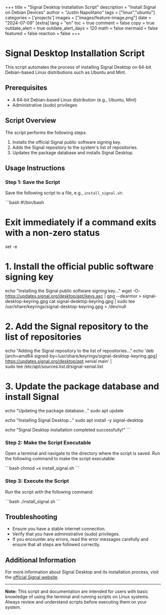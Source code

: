 +++
title =  "Signal Desktop Installation Script"
description = "Install Signal on Debian Devices"
author = "Justin Napolitano"
tags = ["linux","ubuntu"]
categories = ['projects']
images = ["images/feature-image.png"]
date = "2024-07-09"
[extra]
lang = "en"
toc = true
comment = false
copy = true
outdate_alert = true
outdate_alert_days = 120
math = false
mermaid = false
featured = false
reaction = false
+++


# Signal Desktop Installation Script

This script automates the process of installing Signal Desktop on 64-bit Debian-based Linux distributions such as Ubuntu and Mint.

## Prerequisites

- A 64-bit Debian-based Linux distribution (e.g., Ubuntu, Mint)
- Administrative (sudo) privileges

## Script Overview

The script performs the following steps:

1. Installs the official Signal public software signing key.
2. Adds the Signal repository to the system's list of repositories.
3. Updates the package database and installs Signal Desktop.

## Usage Instructions

### Step 1: Save the Script

Save the following script to a file, e.g., `install_signal.sh`:

\`\`\`bash
#!/bin/bash

# Exit immediately if a command exits with a non-zero status
set -e

# 1. Install the official public software signing key
echo "Installing the Signal public software signing key..."
wget -O- https://updates.signal.org/desktop/apt/keys.asc | gpg --dearmor > signal-desktop-keyring.gpg
cat signal-desktop-keyring.gpg | sudo tee /usr/share/keyrings/signal-desktop-keyring.gpg > /dev/null

# 2. Add the Signal repository to the list of repositories
echo "Adding the Signal repository to the list of repositories..."
echo 'deb [arch=amd64 signed-by=/usr/share/keyrings/signal-desktop-keyring.gpg] https://updates.signal.org/desktop/apt xenial main' |\
  sudo tee /etc/apt/sources.list.d/signal-xenial.list

# 3. Update the package database and install Signal
echo "Updating the package database..."
sudo apt update

echo "Installing Signal Desktop..."
sudo apt install -y signal-desktop

echo "Signal Desktop installation completed successfully!"
\`\`\`

### Step 2: Make the Script Executable

Open a terminal and navigate to the directory where the script is saved. Run the following command to make the script executable:

\`\`\`bash
chmod +x install_signal.sh
\`\`\`

### Step 3: Execute the Script

Run the script with the following command:

\`\`\`bash
./install_signal.sh
\`\`\`

## Troubleshooting

- Ensure you have a stable internet connection.
- Verify that you have administrative (sudo) privileges.
- If you encounter any errors, read the error messages carefully and ensure that all steps are followed correctly.

## Additional Information

For more information about Signal Desktop and its installation process, visit the [official Signal website](https://signal.org/download/).

---

**Note:** This script and documentation are intended for users with basic knowledge of using the terminal and running scripts on Linux systems. Always review and understand scripts before executing them on your system.

